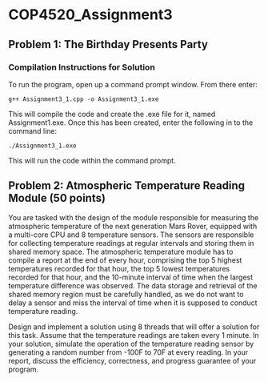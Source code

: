 # COP4520_Assignment3

## Problem 1: The Birthday Presents Party
### Compilation Instructions for Solution
To run the program, open up a command prompt window. From there enter:
```
g++ Assignment3_1.cpp -o Assignment3_1.exe
```
This will compile the code and create the .exe file for it, named Assignment1.exe. Once this has been created, enter the following in to the command line:
```
./Assignment3_1.exe
```
This will run the code within the command prompt.

## Problem 2: Atmospheric Temperature Reading Module (50 points)

You are tasked with the design of the module responsible for measuring the atmospheric temperature of the next generation Mars Rover, equipped with a multi-core CPU and 8 temperature sensors. The sensors are responsible for collecting temperature readings at regular intervals and storing them in shared memory space. The atmospheric temperature module has to compile a report at the end of every hour, comprising the top 5 highest temperatures recorded for that hour, the top 5 lowest temperatures recorded for that hour, and the 10-minute interval of time when the largest temperature difference was observed. The data storage and retrieval of the shared memory region must be carefully handled, as we do not want to delay a sensor and miss the interval of time when it is supposed to conduct temperature reading. 

Design and implement a solution using 8 threads that will offer a solution for this task. Assume that the temperature readings are taken every 1 minute. In your solution, simulate the operation of the temperature reading sensor by generating a random number from -100F to 70F at every reading. In your report, discuss the efficiency, correctness, and progress guarantee of your program.